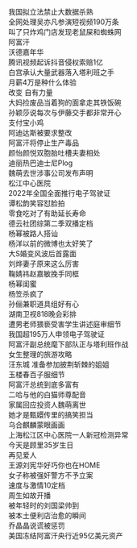 我国拟立法禁止大数据杀熟  
全网处理吴亦凡参演短视频190万条  
叫了只炸鸡门店发现老鼠屎和蜘蛛网  
阿富汗  
沃德嘉年华  
腾讯视频起诉抖音侵权索赔1亿  
白宫承认大量武器落入塔利班之手  
月薪4万是种什么体验  
改变 自有力量  
大妈捡废品当着狗的面拿走其铁饭碗  
孙颖莎说每次与伊藤交手都非常开心  
支付宝小鸡  
阿迪达斯被要求整改  
阿富汗将停止生产毒品  
颜怡颜悦双胞胎吐槽夫妻相处  
迪丽热巴迪士尼Plog  
魏萌去世涉事公司发布声明  
松江中心医院  
2022年全国全面推行电子驾驶证  
谭松韵笑容怼脸拍  
零食吃对了有助延长寿命  
德云社团综第二季双播定档  
杨幂被路人搭讪  
杨洋以前的微博也太好笑了  
大S婚变风波后首露面  
刘烨妻子原来这么厉害  
鞠婧祎赵嘉敏挽手同框  
杨幂闺蜜  
杨笠杀疯了  
孙俪兼职道具组好有心  
湖南卫视818晚会彩排  
遭男老师猥亵受害学生讲述庭审细节  
我国超195万人申领电子驾驶证  
阿富汗副总统麾下部队正与塔利班作战  
女生整理的旅游攻略  
汪东城 准备参加披荆斩棘的姐姐  
玉楼春百子服细节  
阿富汗总统到底多富有  
二哈与他的白猫师尊配音  
家属回应投资人魏萌离世  
她才是甄嬛传里的搞笑担当  
乌合麒麟蒙眼画画  
上海松江区中心医院一人新冠检测异常  
今天是顾里35岁生日  
再见爱人  
王源刘宪华好巧你也在HOME  
女子称被强奸警方不予立案  
速度与激情10定档  
周生如故开播  
被年轻时的刘国梁帅到  
被本土便利店治愈的瞬间  
乔晶晶说谎被惩罚  
美国冻结阿富汗央行近95亿美元资产  
